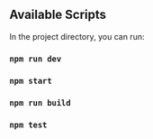 ## Available Scripts

In the project directory, you can run:

### `npm run dev`

### `npm start`

### `npm run build`

### `npm test`
